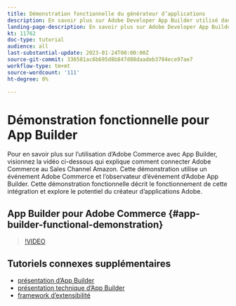 ```yaml
---
title: Démonstration fonctionnelle du générateur d’applications
description: En savoir plus sur Adobe Developer App Builder utilisé dans Adobe Commerce avec une démonstration technique
landing-page-description: En savoir plus sur Adobe Developer App Builder utilisé dans Adobe Commerce avec une démonstration technique
kt: 11762
doc-type: tutorial
audience: all
last-substantial-update: 2023-01-24T00:00:00Z
source-git-commit: 336581ac6b695d8b847d88daadeb3784ece97ae7
workflow-type: tm+mt
source-wordcount: '111'
ht-degree: 0%

---
```



# Démonstration fonctionnelle pour App Builder

Pour en savoir plus sur l’utilisation d’Adobe Commerce avec App Builder, visionnez la vidéo ci-dessous qui explique comment connecter Adobe Commerce au Sales Channel Amazon. Cette démonstration utilise un événement Adobe Commerce et l’observateur d’événement d’Adobe App Builder. Cette démonstration fonctionnelle décrit le fonctionnement de cette intégration et explore le potentiel du créateur d’applications Adobe.

## App Builder pour Adobe Commerce {#app-builder-functional-demonstration}

>[!VIDEO](https://video.tv.adobe.com/v/3413502)


## Tutoriels connexes supplémentaires

- [présentation d’App Builder](../app-builder/introduction-to-app-builder.md)
- [présentation technique d’App Builder](../app-builder/app-builder-technical-overview.md)
- [framework d’extensibilité](../app-builder/extensibility-framework-commerce-eventing.md)